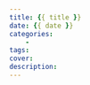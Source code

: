 ```yaml
---
title: {{ title }}
date: {{ date }}
categories:
    -
tags:
cover: 
description:
---
```

<!-- 
튜토리얼, 하우 투 가이드, 설명 ,레퍼런스 
https://documentation.divio.com/tutorials/
-->


